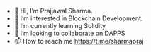 - 👋 Hi, I’m Prajjawal Sharma.
- 👀 I’m interested in Blockchain Development.
- 🌱 I’m currently learning Solidity
- 💞️ I’m looking to collaborate on DAPPS
- 📫 How to reach me https://t.me/sharmapraj

<!---
sharmaprajjawal/sharmaprajjawal is a ✨ special ✨ repository because its `README.md` (this file) appears on your GitHub profile.
You can click the Preview link to take a look at your changes.
--->
